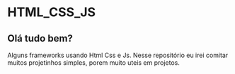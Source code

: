# HTML_CSS_JS
## Olá tudo bem?
 Alguns frameworks usando Html Css e Js. Nesse repositório eu irei comitar muitos projetinhos simples, porem muito uteis em projetos.

